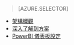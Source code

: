 > [AZURE.SELECTOR]
- [架構概觀](../articles/cortana-analytics-playbook-vehicle-telemetry.md)
- [深入了解到方案](../articles/cortana-analytics-playbook-vehicle-telemetry-deep-dive.md)
- [PowerBI 儀表板設定](../articles/machine-learning/cortana-analytics-playbook-vehicle-telemetry-powerbi.md)



